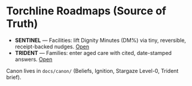 # Torchline Roadmaps (Source of Truth)

- **SENTINEL** — Facilities: lift Dignity Minutes (DM%) via tiny, reversible, receipt-backed nudges. [Open](./SENTINEL.md)
- **TRIDENT** — Families: enter aged care with cited, date-stamped answers. [Open](./TRIDENT.md)

Canon lives in `docs/canon/` (Beliefs, Ignition, Stargaze Level-0, Trident brief).
